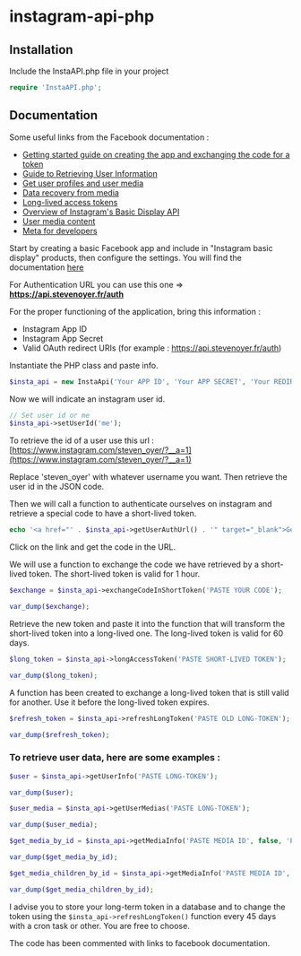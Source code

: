 # instagram-api-php

## Installation
Include the InstaAPI.php file in your project
```php
require 'InstaAPI.php';
````

## Documentation

Some useful links from the Facebook documentation :
- [Getting started guide on creating the app and exchanging the code for a token](https://developers.facebook.com/docs/instagram-basic-display-api/getting-started#)
- [Guide to Retrieving User Information](https://developers.facebook.com/docs/instagram-basic-display-api/reference/user)
- [Get user profiles and user media](https://developers.facebook.com/docs/instagram-basic-display-api/guides/getting-profiles-and-media)
- [Data recovery from media](https://developers.facebook.com/docs/instagram-basic-display-api/reference/media)
- [Long-lived access tokens](https://developers.facebook.com/docs/instagram-basic-display-api/guides/long-lived-access-tokens)
- [Overview of Instagram's Basic Display API](https://developers.facebook.com/docs/instagram-basic-display-api/overview)
- [User media content](https://developers.facebook.com/docs/instagram-basic-display-api/reference/user/media)
- [Meta for developers](https://developers.facebook.com/)

Start by creating a basic Facebook app and include in "Instagram basic display" products, then configure the settings. You will find the documentation [here](https://developers.facebook.com/docs/instagram-basic-display-api/getting-started)

For Authentication URL you can use this one => **https://api.stevenoyer.fr/auth**

For the proper functioning of the application, bring this information :
- Instagram App ID
- Instagram App Secret
- Valid OAuth redirect URIs (for example : https://api.stevenoyer.fr/auth)

Instantiate the PHP class and paste info.

```php
$insta_api = new InstaApi('Your APP ID', 'Your APP SECRET', 'Your REDIRECT URL');
```

Now we will indicate an instagram user id.

```php
// Set user id or me 
$insta_api->setUserId('me');
```

To retrieve the id of a user use this url :
[https://www.instagram.com/steven_oyer/?__a=1](https://www.instagram.com/steven_oyer/?__a=1)

Replace 'steven_oyer' with whatever username you want.
Then retrieve the user id in the JSON code.

Then we will call a function to authenticate ourselves on instagram and retrieve a special code to have a short-lived token.

```php
echo '<a href="' . $insta_api->getUserAuthUrl() . '" target="_blank">Get code for access token</a>';
```

Click on the link and get the code in the URL.

We will use a function to exchange the code we have retrieved by a short-lived token.
The short-lived token is valid for 1 hour.

```php
$exchange = $insta_api->exchangeCodeInShortToken('PASTE YOUR CODE');

var_dump($exchange);
```

Retrieve the new token and paste it into the function that will transform the short-lived token into a long-lived one.
The long-lived token is valid for 60 days.

```php
$long_token = $insta_api->longAccessToken('PASTE SHORT-LIVED TOKEN');

var_dump($long_token);
````

A function has been created to exchange a long-lived token that is still valid for another. Use it before the long-lived token expires.

```php
$refresh_token = $insta_api->refreshLongToken('PASTE OLD LONG-TOKEN');

var_dump($refresh_token);
```

### To retrieve user data, here are some examples :

```php
$user = $insta_api->getUserInfo('PASTE LONG-TOKEN');

var_dump($user);
```

```php
$user_media = $insta_api->getUserMedias('PASTE LONG-TOKEN');

var_dump($user_media);
```

```php
$get_media_by_id = $insta_api->getMediaInfo('PASTE MEDIA ID', false, 'PASTE LONG-TOKEN');

var_dump($get_media_by_id);
```

```php
$get_media_children_by_id = $insta_api->getMediaInfo('PASTE MEDIA ID', true, 'PASTE LONG-TOKEN');

var_dump($get_media_children_by_id);
```

I advise you to store your long-term token in a database and to change the token using the ``$insta_api->refreshLongToken()`` function every 45 days with a cron task or other. You are free to choose.

The code has been commented with links to facebook documentation.

